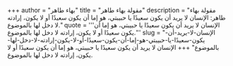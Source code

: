 +++
author = "بهاء طاهر"
title = "مقولة بهاء طاهر"
description = "مقولة بهاء طاهر: الإنسان لا يريد أن يكون سعيدًا يا حبيبتي، هو إما أن يكون سعيدًا أو لا يكون، إرادته لا دخل لها بالموضوع."
quote = '''الإنسان لا يريد أن يكون سعيدًا يا حبيبتي، هو إما أن يكون سعيدًا أو لا يكون، إرادته لا دخل لها بالموضوع.''' 
slug = "الإنسان-لا-يريد-أن-يكون-سعيدًا-يا-حبيبتي-هو-إما-أن-يكون-سعيدًا-أو-لا-يكون-إرادته-لا-دخل-لها-بالموضوع"
+++
الإنسان لا يريد أن يكون سعيدًا يا حبيبتي، هو إما أن يكون سعيدًا أو لا يكون، إرادته لا دخل لها بالموضوع.

